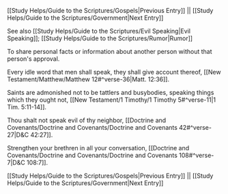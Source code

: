 [[Study Helps/Guide to the Scriptures/Gospels|Previous Entry]]  ||  [[Study Helps/Guide to the Scriptures/Government|Next Entry]]

 See also [[Study Helps/Guide to the Scriptures/Evil Speaking|Evil Speaking]]; [[Study Helps/Guide to the Scriptures/Rumor|Rumor]]

 To share personal facts or information about another person without that person's approval.

 Every idle word that men shall speak, they shall give account thereof, [[New Testament/Matthew/Matthew 12#^verse-36|Matt. 12:36]].

 Saints are admonished not to be tattlers and busybodies, speaking things which they ought not, [[New Testament/1 Timothy/1 Timothy 5#^verse-11|1 Tim. 5:11-14]].

 Thou shalt not speak evil of thy neighbor, [[Doctrine and Covenants/Doctrine and Covenants/Doctrine and Covenants 42#^verse-27|D&C 42:27]].

 Strengthen your brethren in all your conversation, [[Doctrine and Covenants/Doctrine and Covenants/Doctrine and Covenants 108#^verse-7|D&C 108:7]].

[[Study Helps/Guide to the Scriptures/Gospels|Previous Entry]]  ||  [[Study Helps/Guide to the Scriptures/Government|Next Entry]]